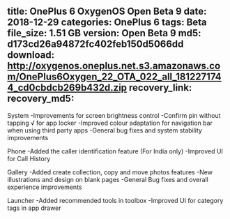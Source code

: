 title: OnePlus 6 OxygenOS Open Beta 9
date: 2018-12-29
categories: OnePlus 6
tags: Beta
file_size: 1.51 GB
version: Open Beta 9
md5: d173cd26a94872fc402feb150d5066dd
download: http://oxygenos.oneplus.net.s3.amazonaws.com/OnePlus6Oxygen_22_OTA_022_all_1812271744_cd0cbdcb269b432d.zip
recovery_link:
recovery_md5: 
---
System
-Improvements for screen brightness control
-Confirm pin without tapping √ for app locker
-Improved colour adaptation for navigation bar when using third party apps
-General bug fixes and system stability improvements

Phone
-Added the caller identification feature (For India only)
-Improved UI for Call History

Gallery
-Added create collection, copy and move photos features
-New illustrations and design on blank pages
-General Bug fixes and overall experience improvements

Launcher
-Added recommended tools in toolbox
-Improved UI for category tags in app drawer
